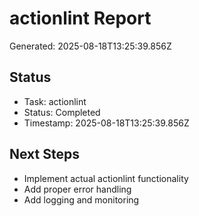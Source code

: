 # actionlint Report

Generated: 2025-08-18T13:25:39.856Z

## Status
- Task: actionlint
- Status: Completed
- Timestamp: 2025-08-18T13:25:39.856Z

## Next Steps
- Implement actual actionlint functionality
- Add proper error handling
- Add logging and monitoring
